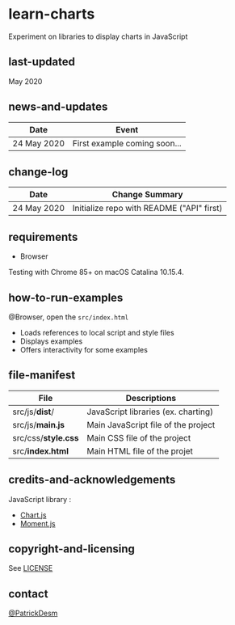 # learn-charts
Experiment on libraries to display charts in JavaScript

## last-updated
May 2020

## news-and-updates

Date | Event
---- | -----
24 May 2020 | First example coming soon...

## change-log

Date | Change Summary
---- | --------------
24 May 2020 | Initialize repo with README ("API" first)

## requirements

- Browser

Testing with Chrome 85+ on macOS Catalina 10.15.4.

## how-to-run-examples
@Browser, open the `src/index.html`

- Loads references to local script and style files
- Displays examples
- Offers interactivity for some examples

## file-manifest

File | Descriptions
---- | ------------
src/js/**dist**/ | JavaScript libraries (ex. charting)
src/js/**main.js** | Main JavaScript file of the project
src/css/**style.css** | Main CSS file of the project
src/**index.html** | Main HTML file of the projet

## credits-and-acknowledgements
JavaScript library :

- [Chart.js](https://www.chartjs.org/)
- [Moment.js](https://momentjs.com/)


## copyright-and-licensing
See [LICENSE](./LICENSE)

## contact
[@PatrickDesm](https://twitter.com/PatrickDesm)
